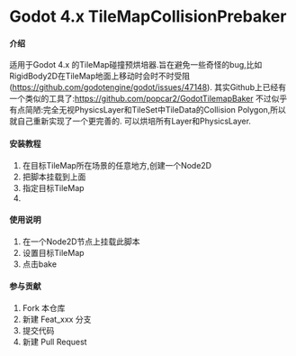 # Godot 4.x TileMapCollisionPrebaker

#### 介绍
适用于Godot 4.x 的TileMap碰撞预烘培器.旨在避免一些奇怪的bug,比如RigidBody2D在TileMap地面上移动时会时不时受阻(https://github.com/godotengine/godot/issues/47148).
其实Github上已经有一个类似的工具了:https://github.com/popcar2/GodotTilemapBaker
不过似乎有点简陋:完全无视PhysicsLayer和TileSet中TileData的Collision Polygon,所以就自己重新实现了一个更完善的.
可以烘培所有Layer和PhysicsLayer.

#### 安装教程

1.   在目标TileMap所在场景的任意地方,创建一个Node2D
2.   把脚本挂载到上面
3.   指定目标TileMap
4.   

#### 使用说明

1.  在一个Node2D节点上挂载此脚本
2.  设置目标TileMap
3.  点击bake

#### 参与贡献

1.  Fork 本仓库
2.  新建 Feat_xxx 分支
3.  提交代码
4.  新建 Pull Request